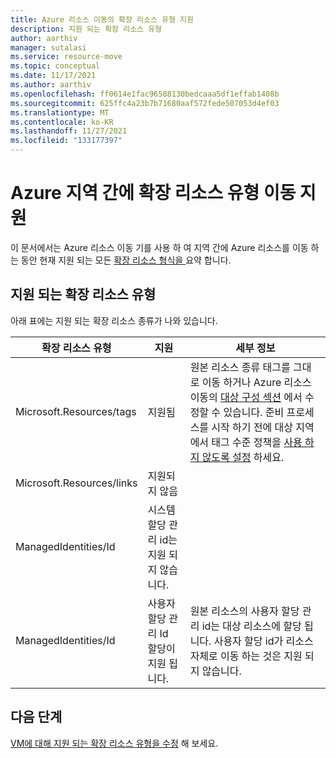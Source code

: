 ```yaml
---
title: Azure 리소스 이동의 확장 리소스 유형 지원
description: 지원 되는 확장 리소스 유형
author: aarthiv
manager: sutalasi
ms.service: resource-move
ms.topic: conceptual
ms.date: 11/17/2021
ms.author: aarthiv
ms.openlocfilehash: ff0614e1fac96588130bedcaaa5df1effab1408b
ms.sourcegitcommit: 625ffc4a23b7b71680aaf572fede507053d4ef03
ms.translationtype: MT
ms.contentlocale: ko-KR
ms.lasthandoff: 11/27/2021
ms.locfileid: "133177397"
---
```

# <a name="support-for-moving-extension-resource-types-between-azure-regions"></a>Azure 지역 간에 확장 리소스 유형 이동 지원
이 문서에서는 Azure 리소스 이동 기를 사용 하 여 지역 간에 Azure 리소스를 이동 하는 동안 현재 지원 되는 모든 [확장 리소스 형식을 ](../azure-resource-manager/management/extension-resource-types.md)요약 합니다.
## <a name="extension-resource-types-supported"></a>지원 되는 확장 리소스 유형
아래 표에는 지원 되는 확장 리소스 종류가 나와 있습니다.

**확장 리소스 유형** | **지원** |**세부 정보**
--- | --- | --- |
Microsoft.Resources/tags | 지원됨 | 원본 리소스 종류 태그를 그대로 이동 하거나 Azure 리소스 이동의 [대상 구성 섹션](modify-target-settings.md) 에서 수정할 수 있습니다. 준비 프로세스를 시작 하기 전에 대상 지역에서 태그 수준 정책을 [사용 하지 않도록 설정](../governance/policy/concepts/effects.md#disabled) 하세요. 
Microsoft.Resources/links | 지원되지 않음
ManagedIdentities/Id |시스템 할당 관리 id는 지원 되지 않습니다.  
ManagedIdentities/Id |사용자 할당 관리 Id 할당이 지원 됩니다. | 원본 리소스의 사용자 할당 관리 id는 대상 리소스에 할당 됩니다. 사용자 할당 id가 리소스 자체로 이동 하는 것은 지원 되지 않습니다.


## <a name="next-steps"></a>다음 단계
[VM에 대해 지원 되는 확장 리소스 유형을 수정](modify-target-settings.md) 해 보세요.
